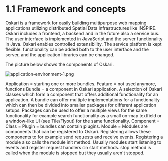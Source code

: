 # 1.1 Framework and concepts

Oskari is a framework for easily building multipurpose web mapping applications utilizing distributed Spatial Data Infrastructures like INSPIRE. Oskari includes a frontend, a backend and in the future also a service bus. The user interface is implemented in JavaScript and the server functionality in Java. Oskari enables controlled extensibility. The service platform is kept flexible: functionality can be added both to the user interface and the server, and the application libraries can be changed.

The picture below shows the components of Oskari.

![application-environment-1.png](../_resources/application-environment-1.png)

Application = starting one or more bundles.
Feature = not used anymore, functions
Bundle = a component in Oskari application. A selection of Oskari classes which form a component that offers additional functionality for an application. A bundle can offer multiple implementations for a functionality which can then be divided into smaller packages for different application setups. Packages can be used to offer a multiple views for the same functionality for example search functionality as a small on-map textfield or a window-like UI (see Tile/Flyout) for the same functionality.
Component = 
Class = 
Plugin = bundles can contain plugins.
Module = Modules are components that can be registered to Oskari. Registering allows these components to for example send requests and receive events. Registering a module also calls the module init method. Usually modules start listening to events and register request handlers on start methods. stop method is called when the module is stopped but they usually aren't stopped.
